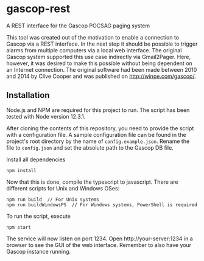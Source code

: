 # gascop-rest
A REST interface for the Gascop POCSAG paging system

This tool was created out of the motivation to enable a connection to Gascop via a REST interface. In the next step it should be possible to trigger alarms from multiple computers via a local web interface. The original Gascop system supported this use case indirectly via Gmail2Pager. Here, however, it was desired to make this possible without being dependent on an Internet connection.
The original software had been made between 2010 and 2014 by Clive Cooper and was published on http://winpe.com/gascop/.

## Installation
Node.js and NPM are required for this project to run. The script has been tested with Node version 12.3.1.

After cloning the contents of this repository, you need to provide the script with a configuration file. A sample configuration file can be found in the project's root directory by the name of `config.example.json`. Rename the file to `config.json` and set the absolute path to the Gascop DB file.

Install all dependencies
```
npm install
```
Now that this is done, compile the typescript to javascript. There are different scripts for Unix and Windows OSes:
```
npm run build  // For Unix systems
npm run buildWindowsPS  // For Windows systems, PowerShell is required
```
To run the script, execute
```
npm start
```
The service will now listen on port 1234. Open http://your-server:1234 in a browser to see the GUI of the web interface. Remember to also have your Gascop instance running.